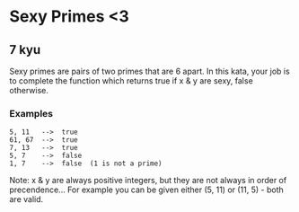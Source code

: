 # Sexy Primes <3
## 7 kyu

Sexy primes are pairs of two primes that are 6 apart. In this kata, your job is to complete the function which returns true if x & y are sexy, false otherwise.

### Examples
``````
5, 11   -->  true
61, 67  -->  true
7, 13   -->  true
5, 7    -->  false
1, 7    -->  false  (1 is not a prime)
``````
Note: x & y are always positive integers, but they are not always in order of precendence... For example you can be given either (5, 11) or (11, 5) - both are valid.

